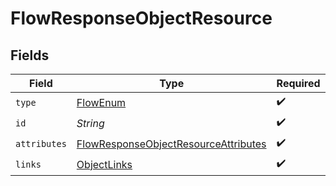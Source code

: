 # FlowResponseObjectResource


## Fields

| Field                                                                                                   | Type                                                                                                    | Required                                                                                                | Description                                                                                             |
| ------------------------------------------------------------------------------------------------------- | ------------------------------------------------------------------------------------------------------- | ------------------------------------------------------------------------------------------------------- | ------------------------------------------------------------------------------------------------------- |
| `type`                                                                                                  | [FlowEnum](../../models/components/FlowEnum.md)                                                         | :heavy_check_mark:                                                                                      | N/A                                                                                                     |
| `id`                                                                                                    | *String*                                                                                                | :heavy_check_mark:                                                                                      | N/A                                                                                                     |
| `attributes`                                                                                            | [FlowResponseObjectResourceAttributes](../../models/components/FlowResponseObjectResourceAttributes.md) | :heavy_check_mark:                                                                                      | N/A                                                                                                     |
| `links`                                                                                                 | [ObjectLinks](../../models/components/ObjectLinks.md)                                                   | :heavy_check_mark:                                                                                      | N/A                                                                                                     |
